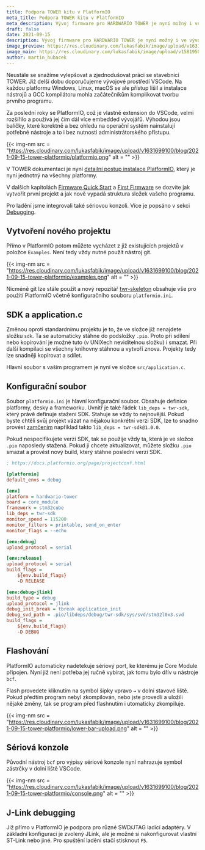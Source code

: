 ```yaml
---
title: Podpora TOWER kitu v PlatformIO
meta_title: Podpora TOWER kitu v PlatformIO
meta_description: Vývoj firmware pro HARDWARIO TOWER je nyní možný i ve vývojovém prostředí PlatformIO. Neustále se snažíme vylepšovat a zjednodušovat práci se stavebnicí TOWER. Již delší dobu doporučujeme vývojové prostředí VSCode. Na každou platformu Windows, Linux, macOS se ale přístup lišil a instalace nástrojů a GCC kompilátoru mohla začátečníkům komplikovat tvorbu prvního programu.
draft: false
date: 2021-09-15
description: Vývoj firmware pro HARDWARIO TOWER je nyní možný i ve vývojovém prostředí PlatformIO.
image_preview: https://res.cloudinary.com/lukasfabik/image/upload/v1631699535/blog/2021-09-15-tower-platformio/platformio-blog.png
image_main: https://res.cloudinary.com/lukasfabik/image/upload/v1581950249/blog/wide_placeholder.jpg
author: martin_hubacek
---
```


Neustále se snažíme vylepšovat a zjednodušovat práci se stavebnicí TOWER. Již delší dobu doporučujeme vývojové prostředí VSCode. Na každou platformu Windows, Linux, macOS se ale přístup lišil a instalace nástrojů a GCC kompilátoru mohla začátečníkům komplikovat tvorbu prvního programu.

Za poslední roky se PlatformIO, což je vlastně extension do VSCode, velmi rozšířilo a používá jej čím dál více embedded vývojářů. Výhodou jsou balíčky, které korektně a bez ohledu na operační systém nainstalují potřebné nástroje a to i bez nutnosti administrátorského přístupu.

{{< img-nm src = "https://res.cloudinary.com/lukasfabik/image/upload/v1631699100/blog/2021-09-15-tower-platformio/platformio.png" alt = "" >}}

V TOWER dokumentaci je nyní [detailní postup instalace PlatformIO](https://tower.hardwario.com/en/latest/firmware/platformio-installation/), který je nyní jednotný na všechny platformy.

V dalších kapitolách [Firmware Quick Start](https://tower.hardwario.com/en/latest/firmware/firmware-quick-start/) a [First Firmware](https://tower.hardwario.com/en/latest/firmware/blank-start/) se dozvíte jak vytvořit první projekt a jak nově vypadá struktura složek vašeho programu.

Pro ladění jsme integrovali také sériovou konzoli. Více je popsáno v sekci [Debugging](https://tower.hardwario.com/en/latest/firmware/debugging/).

## Vytvoření nového projektu

Přímo v PlatformIO potom můžete vycházet z již existujících projektů v položce `Examples`. Není tedy vždy nutné použít nástroj git.

{{< img-nm src = "https://res.cloudinary.com/lukasfabik/image/upload/v1631699100/blog/2021-09-15-tower-platformio/examples.png" alt = "" >}}

Nicméně git lze stále použít a nový repozitář [twr-skeleton](https://github.com/hardwario/twr-skeleton) obsahuje vše pro použití PlatformIO včetně konfiguračního souboru `platformio.ini`.

## SDK a application.c

Změnou oproti standardnímu projektu je to, že ve složce již nenajdete složku `sdk`. Ta se automaticky stáhne do podsložky `.pio`. Proto při sdílení nebo kopírování je možné tuto (v UNIXech neviditelnou složku) i smazat. Při další kompilaci se všechny knihovny stáhnou a vytvoří znova.
Projekty tedy lze snadněji kopírovat a sdílet.

Hlavní soubor s vaším programem je nyní ve složce `src/application.c`.

## Konfigurační soubor

Soubor `platformio.ini` je hlavní konfigurační soubor. Obsahuje definice platformy, desky a frameworku. Uvnitř je také řádek `lib_deps = twr-sdk`, který právě definuje stažení SDK. Stahuje se vždy to nejnovější. Pokud byste chtěli svůj projekt vázat na nějakou konkrétní verzi SDK, lze to snadno provést [zamčením](https://docs.platformio.org/en/latest/projectconf/section_env_library.html#lib-deps) například takto `lib_deps = twr-sdk@1.0.0`.

Pokud nespecifikujete verzi SDK, tak se použije vždy ta, která je ve složce `.pio` naposledy stažená. Pokud ji chcete aktualizovat, můžete složku `.pio` smazat a provést nový build, který stáhne poslední verzi SDK.


```ini
; https://docs.platformio.org/page/projectconf.html

[platformio]
default_envs = debug

[env]
platform = hardwario-tower
board = core_module
framework = stm32cube
lib_deps = twr-sdk
monitor_speed = 115200
monitor_filters = printable, send_on_enter
monitor_flags = --echo

[env:debug]
upload_protocol = serial

[env:release]
upload_protocol = serial
build_flags =
    ${env.build_flags}
    -D RELEASE

[env:debug-jlink]
build_type = debug
upload_protocol = jlink
debug_init_break = tbreak application_init
debug_svd_path = .pio/libdeps/debug/twr-sdk/sys/svd/stm32l0x3.svd
build_flags =
    ${env.build_flags}
    -D DEBUG
```

## Flashování

PlatformIO automaticky nadetekuje sériový port, ke kterému je Core Module připojen. Nyní již není potřeba jej ručně vybírat, jak tomu bylo dřív u nástroje `bcf`.

Flash provedete kliknutím na symbol šipky vpravo `→` v dolní stavové liště. Pokud předtím program nebyl zkompilován, nebo jste provedli a uložili nějaké změny, tak se program před flashnutím i utomaticky zkompiluje.

{{< img-nm src = "https://res.cloudinary.com/lukasfabik/image/upload/v1631699100/blog/2021-09-15-tower-platformio/lower-bar-upload.png" alt = "" >}}

## Sériová konzole

Původní nástroj `bcf` pro výpisy sériové konzole nyní nahrazuje symbol zástrčky v dolní liště VSCode.

{{< img-nm src = "https://res.cloudinary.com/lukasfabik/image/upload/v1631699100/blog/2021-09-15-tower-platformio/console.png" alt = "" >}}

## J-Link debugging

Již přímo v PlatformIO je podpora pro různé SWD/JTAG ladící adaptéry. V základní konfiguraci je zvolený JLink, ale je možné si nakonfigurovat vlastní ST-Link nebo jiné. Pro spuštění ladění stačí stisknout `F5`.

